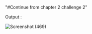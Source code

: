 "#Continue from chapter 2 challenge 2"

Output :


![Screenshot (469)](https://user-images.githubusercontent.com/53247359/231503771-7e078b16-a2b0-4300-b0da-5b8d9322c9da.png)
